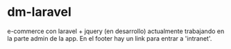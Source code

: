 # dm-laravel
e-commerce con laravel + jquery (en desarrollo)
actualmente trabajando en la parte admin de la app. En el footer hay un link para entrar a 'intranet'.
